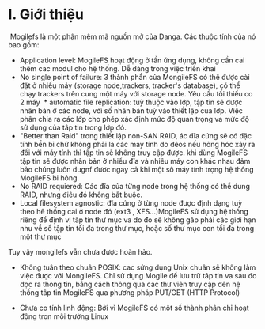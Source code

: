 # I. Giới thiệu
  Mogilefs là một phân mêm mã nguồn mở của Danga. Các thuộc tính của nó bao gồm:
 
  * Application level: MogileFS hoạt động ở tần ứng dụng, không cần cai thêm cac modul cho hệ thống. Dễ dàng trong việc triển khai 
  * No single point of failure: 3 thành phần của MongileFS có thê được cài đặt ở nhiều máy (storage node,trackers, tracker's database), có thể chạy trackers trên cung một máy với storage node. Yêu cầu tối thiểu co 2 máy
  * automatic file replication: tuỳ thuộc vào lớp, tập tin sẽ được nhân bản ở các node, với số nhân bản tuỳ vào thiết lập cua lớp. Việc phân chia ra các lớp cho phép xác định mức độ quan trọng va mức độ sử dụng của tâp tin trong lớp đó.
  * "Better than Raid" trong thiết lập non-SAN RAID, ác đĩa cứng sẽ có đặc tính bền bỉ chứ không phải là các may tính do đêos nếu hỏng hóc xảy ra đối với máy tính thì tập tin sẽ không truy cập được. khi dùng MogileFS tập tin sẽ được nhân bản ở nhiều đĩa và nhiêu máy con khác nhau đảm bảo chúng luôn dugnf đươc ngay cả khi một sô máy tính trọng hệ thống MogileFS bi hỏng.
  * No RAID requiered: Các đĩa của từng node trong hệ thống có thể dung RAID, nhưng điêu đó không bắt buộc.
  * Local filesystem agnostic: đĩa cứng ở từng node được định dạng tuỳ theo hê thống cai ở node đó (ext3 , XFS...)MogileFS sử dụng hệ thống riêng để định vị tâp tin thư mục va do đo sẽ không găp phải các giơi hạn nhu về số tập tin tối đa trong thư mục, hoặc số thư mục con tối đa trong một thư mục 
  
 Tuy vậy mongilefs vẫn chưa được hoàn hảo.
 * Không tuân theo chuân POSIX: cac sứng dụng Unix chuân sẽ không làm việc được với MongileFS. Chỉ sử dụng Mogile để lưu trữ tâp tin va sau đo đọc ra thong tin, bằng cách thông qua cac thư viên truy cập đên hệ thống tâp tin MogileFS qua phương pháp 
 PUT/GET (HTTP Protocol)
 
* Chưa co tính linh động: Bởi vì MogileFS có một số thành phân chỉ hoạt động tron môi trường Linux

 
